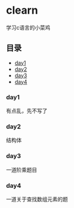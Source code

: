 # clearn
学习c语言的小菜鸡

## 目录

- [day1](#day1)
- [day2](#day2)
- [day3](#day3)
- [day4](#day4)

### day1
有点乱，先不写了

### day2
结构体

### day3
一道阶乘题目

### day4
一道关于查找数组元素的题
